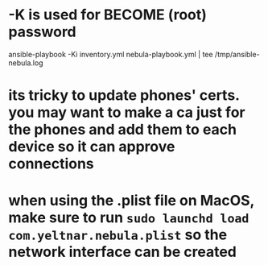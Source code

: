 # -K is used for BECOME (root) password
ansible-playbook -Ki inventory.yml nebula-playbook.yml | tee /tmp/ansible-nebula.log

# its tricky to update phones' certs. you may want to make a ca just for the phones and add them to each device so it can approve connections 

# when using the .plist file on MacOS, make sure to run `sudo launchd load com.yeltnar.nebula.plist` so the network interface can be created


